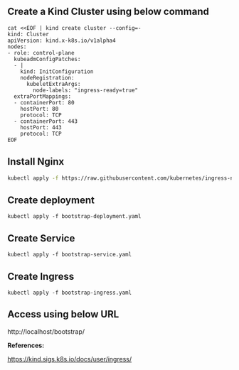 ## Create a Kind Cluster using below command

    cat <<EOF | kind create cluster --config=-
    kind: Cluster
    apiVersion: kind.x-k8s.io/v1alpha4
    nodes:
    - role: control-plane
      kubeadmConfigPatches:
      - |
        kind: InitConfiguration
        nodeRegistration:
          kubeletExtraArgs:
            node-labels: "ingress-ready=true"
      extraPortMappings:
      - containerPort: 80
        hostPort: 80
        protocol: TCP
      - containerPort: 443
        hostPort: 443
        protocol: TCP
    EOF


## Install Nginx 

```bash
kubectl apply -f https://raw.githubusercontent.com/kubernetes/ingress-nginx/main/deploy/static/provider/kind/deploy.yaml
```

## Create deployment
    kubectl apply -f bootstrap-deployment.yaml

## Create Service
    kubectl apply -f bootstrap-service.yaml

## Create Ingress
    kubectl apply -f bootstrap-ingress.yaml
## Access using below URL

http://localhost/bootstrap/


**References:** 

https://kind.sigs.k8s.io/docs/user/ingress/